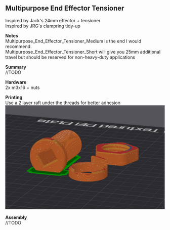 

## Multipurpose End Effector Tensioner


Inspired by Jack's 24mm effector + tensioner  
Inspired by JRG's clampring tidy-up

**Notes**  
Multipurpose_End_Effector_Tensioner_Medium is the end I would recommend.   
Multipurpose_End_Effector_Tensioner_Short will give you 25mm additional travel but should be reserved for non-heavy-duty applications  

**Summary**  
//TODO

**Hardware**  
2x m3x16 + nuts

**Printing**  
Use a 2 layer raft under the threads for better adhesion  
![](Images/Multipurpose_End_Effector_Tensioner_RC1_Print.png)

**Assembly**  
//TODO
